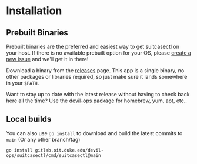 # Installation

## Prebuilt Binaries

Prebuilt binaries are the preferred and easiest way to get suitcasectl on your
host. If there is no available prebuilt option for your OS, please [create a new
issue](https://gitlab.oit.duke.edu/devil-ops/suitcasectl/-/issues/new) and we'll
get it in there!

Download a binary from the
[releases](https://gitlab.oit.duke.edu/devil-ops/suitcasectl/-/releases) page.
This app is a single binary, no other packages or libraries required, so just
make sure it lands somewhere in your `$PATH`.

Want to stay up to date with the latest release without having to check back
here all the time? Use the [devil-ops
package](https://gitlab.oit.duke.edu/devil-ops/installing-devil-ops-packages)
for homebrew, yum, apt, etc..

## Local builds

You can also use `go install` to download and build the latest commits to `main` (Or any other branch/tag)

```plain
go install gitlab.oit.duke.edu/devil-ops/suitcasectl/cmd/suitcasectl@main
```
